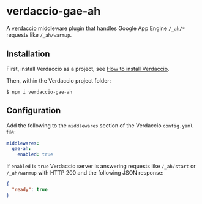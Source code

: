 # verdaccio-gae-ah

A [verdaccio](https://verdaccio.org) middleware plugin that handles Google App Engine `/_ah/*` requests like `/_ah/warmup`.

## Installation

First, install Verdaccio as a project, see [How to install Verdaccio](https://verdaccio.org/docs/en/installation).

Then, within the Verdaccio project folder:

```
$ npm i verdaccio-gae-ah
```

## Configuration

Add the following to the `middlewares` section of the Verdaccio `config.yaml` file:

```yaml
middlewares:
  gae-ah:
    enabled: true
```

If `enabled` is `true` Verdaccio server is answering requests like `/_ah/start` or `/_ah/warmup` with HTTP 200 and the following JSON response:

```json
{
  "ready": true
}
```
